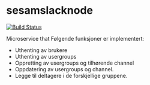 # sesamslacknode
[![Build Status](https://travis-ci.org/sesam-community/slack.svg?branch=master)](https://travis-ci.org/sesam-community/slack)

Microservice that 
Følgende funksjoner er implementert:
* Uthenting av brukere
* Uthenting av usergroups
* Oppretting av usergroups og tilhørende channel
* Oppdatering av usergroups og channel. 
* Legge til deltagere i de forskjellige gruppene. 